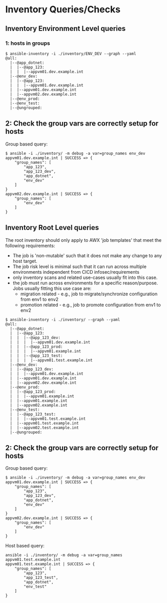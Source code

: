 
# Inventory Queries/Checks 

## Inventory Environment Level queries

### 1: hosts in groups 

```shell
$ ansible-inventory -i ./inventory/ENV_DEV --graph --yaml
@all:
  |--@app_dotnet:
  |  |--@app_123:
  |  |  |--appvm01.dev.example.int
  |--@env_dev:
  |  |--@app_123:
  |  |  |--appvm01.dev.example.int
  |  |--appvm01.dev.example.int
  |  |--appvm02.dev.example.int
  |--@env_prod:
  |--@env_test:
  |--@ungrouped:

```


## 2: Check the group vars are correctly setup for hosts  

Group based query:
```shell
$ ansible -i ./inventory/ -m debug -a var=group_names env_dev
appvm01.dev.example.int | SUCCESS => {
    "group_names": [
        "app_123",
        "app_123_dev",
        "app_dotnet",
        "env_dev"
    ]
}
appvm02.dev.example.int | SUCCESS => {
    "group_names": [
        "env_dev"
    ]
}

```


## Inventory Root Level queries

The root inventory should only apply to AWX 'job templates' that meet the following requirements:

- The job is 'non-mutable' such that it does not make any change to any host target.
- The job risk level is minimal such that it can run across multiple environments independent from CICD infosec/requirements
- only inventory scans and related use-cases usually fit into this case.
- the job must run across environments for a specific reason/purpose. 
  Jobs usually fitting this use case are:
  - migration related - e.g., job to migrate/synchronize configuration from env1 to env2 
  - promotion related - e.g., job to promote configuration from env1 to env2 

```shell
$ ansible-inventory -i ./inventory/ --graph --yaml
@all:
  |--@app_dotnet:
  |  |--@app_123:
  |  |  |--@app_123_dev:
  |  |  |  |--appvm01.dev.example.int
  |  |  |--@app_123_prod:
  |  |  |  |--appvm01.example.int
  |  |  |--@app_123_test:
  |  |  |  |--appvm01.test.example.int
  |--@env_dev:
  |  |--@app_123_dev:
  |  |  |--appvm01.dev.example.int
  |  |--appvm01.dev.example.int
  |  |--appvm02.dev.example.int
  |--@env_prod:
  |  |--@app_123_prod:
  |  |  |--appvm01.example.int
  |  |--appvm01.example.int
  |  |--appvm02.example.int
  |--@env_test:
  |  |--@app_123_test:
  |  |  |--appvm01.test.example.int
  |  |--appvm01.test.example.int
  |  |--appvm02.test.example.int
  |--@ungrouped:

```

## 2: Check the group vars are correctly setup for hosts  

Group based query:
```shell
$ ansible -i ./inventory/ -m debug -a var=group_names env_dev
appvm01.dev.example.int | SUCCESS => {
    "group_names": [
        "app_123",
        "app_123_dev",
        "app_dotnet",
        "env_dev"
    ]
}
appvm02.dev.example.int | SUCCESS => {
    "group_names": [
        "env_dev"
    ]
}

```

Host based query:
```shell
ansible -i ./inventory/ -m debug -a var=group_names appvm01.test.example.int
appvm01.test.example.int | SUCCESS => {
    "group_names": [
        "app_123",
        "app_123_test",
        "app_dotnet",
        "env_test"
    ]
}
```
